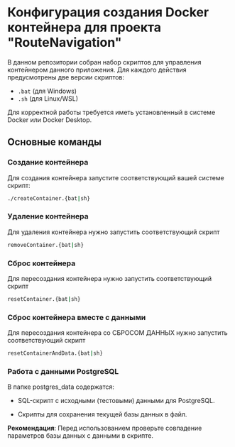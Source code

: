 # Конфигурация создания Docker контейнера для проекта "RouteNavigation"

В данном репозитории собран набор скриптов для управления контейнером данного приложения. Для каждого действия предусмотрены две версии скриптов:
- `.bat` (для Windows)
- `.sh` (для Linux/WSL)

Для корректной работы требуется иметь установленный в системе Docker или Docker Desktop.

## Основные команды

### Создание контейнера
Для создания контейнера запустите соответствующий вашей системе скрипт:
```bash
./createContainer.{bat|sh}
```

### Удаление контейнера
Для удаления контейнера нужно запустить соответствующий скрипт
```bash
removeContainer.{bat|sh}
```

### Сброс контейнера
Для пересоздания контейнера нужно запустить соответствующий скрипт
```bash
resetContainer.{bat|sh}
```

### Сброс контейнера вместе с данными
Для пересоздания контейнера со СБРОСОМ ДАННЫХ нужно запустить соответствующий скрипт
```bash
resetContainerAndData.{bat|sh}
```


### Работа с данными PostgreSQL

В папке postgres_data содержатся:

- SQL-скрипт с исходными (тестовыми) данными для PostgreSQL.

- Скрипты для сохранения текущей базы данных в файл.

**Рекомендация**: Перед использованием проверьте совпадение параметров базы данных с данными в скрипте.
